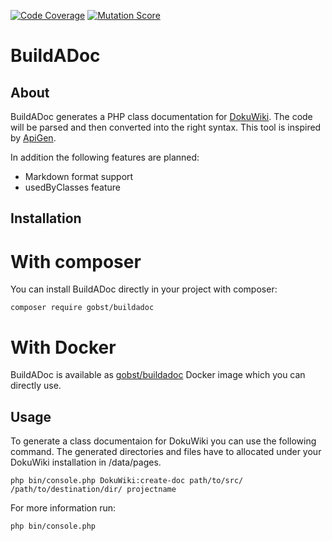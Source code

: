 [![Code Coverage](https://img.shields.io/badge/Code_Coverage-20.31%25-brightgreen)](https://img.shields.io/badge/Code_Coverage-20.31%25-brightgreen)
[![Mutation Score](https://img.shields.io/badge/Mutation_Score-13.20%25-brightgreen)](https://img.shields.io/badge/Mutation_Score-13.20%25-brightgreen)

# BuildADoc

## About
BuildADoc generates a PHP class documentation for [DokuWiki](https://github.com/dokuwiki/dokuwiki). 
The code will be parsed and then converted into the right syntax.
This tool is inspired by [ApiGen](https://github.com/ApiGen/ApiGen).

In addition the following features are planned:

- Markdown format support
- usedByClasses feature

## Installation

# With composer

You can install BuildADoc directly in your project with composer:

``` composer require gobst/buildadoc ```

# With Docker

BuildADoc is available as [gobst/buildadoc](https://hub.docker.com/r/gobst/buildadoc) Docker image which you can directly use.

## Usage

To generate a class documentaion for DokuWiki you can use the following command. 
The generated directories and files have to allocated under your DokuWiki installation in /data/pages.

``` php bin/console.php DokuWiki:create-doc path/to/src/ /path/to/destination/dir/ projectname ```

For more information run:

``` php bin/console.php ```